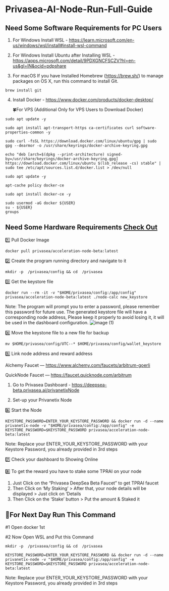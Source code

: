 # Privasea-AI-Node-Run-Full-Guide

## Need Some Software Requirements for PC Users

1. For Windows Install WSL - https://learn.microsoft.com/en-us/windows/wsl/install#install-wsl-command

2. For Windows Install Ubuntu after Installing WSL - https://apps.microsoft.com/detail/9PDXGNCFSCZV?hl=en-us&gl=IN&ocid=pdpshare

3. For macOS If you have Installed Homebrew (https://brew.sh/) to manage packages on OS X,
run this command to install Git.
```
brew install git
```
4. Install Docker - https://www.docker.com/products/docker-desktop/

   🍀For VPS (Additional Only for VPS Users to Download Docker)
```
sudo apt update -y
```
```
sudo apt install apt-transport-https ca-certificates curl software-properties-common -y
```
```
sudo curl -fsSL https://download.docker.com/linux/ubuntu/gpg | sudo gpg --dearmor -o /usr/share/keyrings/docker-archive-keyring.gpg
```
```
echo "deb [arch=$(dpkg --print-architecture) signed-by=/usr/share/keyrings/docker-archive-keyring.gpg] https://download.docker.com/linux/ubuntu $(lsb_release -cs) stable" | sudo tee /etc/apt/sources.list.d/docker.list > /dev/null
```
```
sudo apt update -y
```
```
apt-cache policy docker-ce
```
```
sudo apt install docker-ce -y
```
```
sudo usermod -aG docker ${USER}
su - ${USER}
groups
```

## Need Some Hardware Requirements [Check Out](system-requirements.md)

1️⃣ Pull Docker Image
```
docker pull privasea/acceleration-node-beta:latest
```

2️⃣ Create the program running directory and navigate to it
```
mkdir -p  /privasea/config && cd  /privasea
```

3️⃣ Get the keystore file
```
docker run --rm -it -v "$HOME/privasea/config:/app/config" privasea/acceleration-node-beta:latest ./node-calc new_keystore
```

Note: The program will prompt you to enter a password, please remember this password for future use. The generated keystore file will have a corresponding node address, Please keep it properly to avoid losing it, it will be used in the dashboard configuration.
![image (1)](https://github.com/user-attachments/assets/439e3fc2-15a3-4618-a85c-d68a4dcc47ea)

4️⃣ Move the keystone file to a new file for backup
```
mv $HOME/privasea/config/UTC--* $HOME/privasea/config/wallet_keystore
```

5️⃣ Link node address and reward address

Alchemy Faucet — https://www.alchemy.com/faucets/arbitrum-goerli

QuickNode Faucet — https://faucet.quicknode.com/arbitrum

1. Go to Privasea Dashboard - https://deepsea-beta.privasea.ai/privanetixNode

2. Set-up your Privanetix Node

6️⃣ Start the Node
```
KEYSTORE_PASSWORD=ENTER_YOUR_KEYSTORE_PASSWORD && docker run -d --name privanetix-node -v "$HOME/privasea/config:/app/config" -e KEYSTORE_PASSWORD=$KEYSTORE_PASSWORD privasea/acceleration-node-beta:latest
```

Note: Replace your ENTER_YOUR_KEYSTORE_PASSWORD with your Keystore Password, you already provided in 3rd steps

7️⃣ Check your dashboard to Showing Online

8️⃣ To get the reward you have to stake some TPRAI on your node

1. Just Click on the “Privasea DeepSea Beta Faucet” to get TPRAI faucet
2. Then Click on ‘My Staking’ > After that, your node details will be displayed > Just click on ‘Details
3. Then Click on the ‘Stake’ button > Put the amount & Staked it

## 🔶For Next Day Run This Command

#1 Open docker 1st 

#2 Now Open WSL and Put this Command 
```
mkdir -p  /privasea/config && cd  /privasea
```
```
KEYSTORE_PASSWORD=ENTER_YOUR_KEYSTORE_PASSWORD && docker run -d --name privanetix-node -v "$HOME/privasea/config:/app/config" -e KEYSTORE_PASSWORD=$KEYSTORE_PASSWORD privasea/acceleration-node-beta:latest
```

Note: Replace your ENTER_YOUR_KEYSTORE_PASSWORD with your Keystore Password, you already provided in 3rd steps
